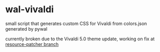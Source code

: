 # wal-vivaldi

small script that generates custom CSS for Vivaldi from colors.json generated by pywal

currently broken due to the Vivaldi 5.0 theme update, working on fix at [resource-patcher branch](https://www.github.com/errornonamer/wal-vivaldi/tree/resource-patcher)

